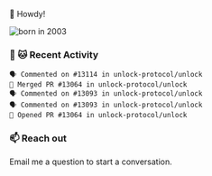 👋 Howdy!

![born in 2003](https://img.shields.io/badge/last%20major%20release-2003-success)

### 🧶 🐱 Recent Activity

```
🗣 Commented on #13114 in unlock-protocol/unlock
🎉 Merged PR #13064 in unlock-protocol/unlock
🗣 Commented on #13093 in unlock-protocol/unlock
🗣 Commented on #13093 in unlock-protocol/unlock
💪 Opened PR #13064 in unlock-protocol/unlock
```

### 📫 Reach out

Email me a question to start a conversation.
